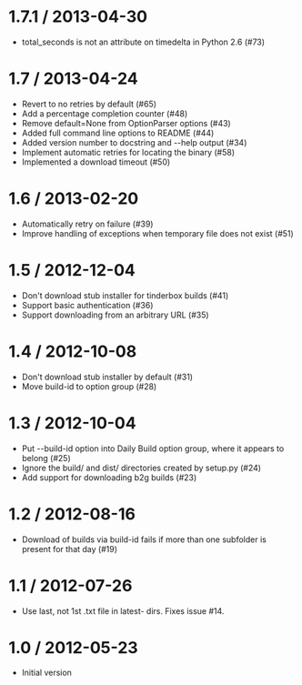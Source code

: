 1.7.1 / 2013-04-30
==================
  * total_seconds is not an attribute on timedelta in Python 2.6 (#73)

1.7 / 2013-04-24
==================
  * Revert to no retries by default (#65)
  * Add a percentage completion counter (#48)
  * Remove default=None from OptionParser options (#43)
  * Added full command line options to README (#44)
  * Added version number to docstring and --help output (#34)
  * Implement automatic retries for locating the binary (#58)
  * Implemented a download timeout (#50) 

1.6 / 2013-02-20
==================
  * Automatically retry on failure (#39)
  * Improve handling of exceptions when temporary file does not exist (#51)

1.5 / 2012-12-04
==================
  * Don't download stub installer for tinderbox builds (#41)
  * Support basic authentication (#36)
  * Support downloading from an arbitrary URL (#35)

1.4 / 2012-10-08
==================
  * Don't download stub installer by default (#31)
  * Move build-id to option group (#28)

1.3 / 2012-10-04
==================
  * Put --build-id option into Daily Build option group, where it appears to belong (#25)
  * Ignore the build/ and dist/ directories created by setup.py (#24)
  * Add support for downloading b2g builds (#23)

1.2 / 2012-08-16
==================
  * Download of builds via build-id fails if more than one subfolder is present for that day (#19)

1.1 / 2012-07-26
==================
  * Use last, not 1st .txt file in latest- dirs. Fixes issue #14.

1.0 / 2012-05-23
==================
  * Initial version
